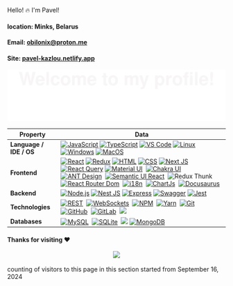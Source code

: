 ﻿Hello! :fire: I'm Pavel!
#### location: Minks, Belarus
#### Email: obilonix@proton.me
#### Site: [pavel-kazlou.netlify.app](https://pavel-kazlou.netlify.app)

![](assets/welcome.svg)


| Property           | Data                                                                                                                                                                                                                                                                                                                                                                                                                                                                                                                                                                                                                                                                                                                                                                                                                                                                                                                                                                                                                                                                                                                                   |
| ------------------ | -------------------------------------------------------------------------------------------------------------------------------------------------------------------------------------------------------------------------------------------------------------------------------------------------------------------------------------------------------------------------------------------------------------------------------------------------------------------------------------------------------------------------------------------------------------------------------------------------------------------------------------------------------------------------------------------------------------------------------------------------------------------------------------------------------------------------------------------------------------------------------------------------------------------------------------------------------------------------------------------------------------------------------------------------------------------------------------------------------------------------------------- |
| **Language / IDE / OS** | [![JavaScript](https://img.shields.io/badge/JavaScript-orange?logo=javascript&logoColor=white)](https://javascript.info/) [![TypeScript](https://img.shields.io/badge/TypeScript-blue?logo=typescript&logoColor=white)](https://www.typescriptlang.org/) [![VS Code](https://img.shields.io/badge/-VS_Code-007ACC?style=flat-square&logo=visual-studio-code&logoColor=white)](https://code.visualstudio.com/) [![Linux](https://img.shields.io/badge/Linux-purple?logo=linux&logoColor=white)](https://en.wikipedia.org/wiki/Linux) [![Windows](https://img.shields.io/badge/-Windows-007ACC?style=flat-square&logo=windows&logoColor=white)](https://en.wikipedia.org/wiki/Microsoft_Windows) [![MacOS](https://img.shields.io/badge/-MacOS-gold?logo=apple&logoColor=white)](https://en.wikipedia.org/wiki/MacOS)                                                                                                                                                                                                                                                                                                                                                                                                                                                                                                                                                                                                                             |
| **Frontend**       | [![React](https://img.shields.io/badge/React-blue?logo=react&logoColor=white)](https://react.dev/) [![Redux](https://img.shields.io/badge/Redux-blue?logo=redux&logoColor=white)](https://redux.js.org/) [![HTML](https://img.shields.io/badge/HTML-gray?logo=html5&logoColor=white)](https://developer.mozilla.org/ru/docs/Web/HTML) [![CSS](https://img.shields.io/badge/CSS-yellow?logo=css3&logoColor=white)](https://developer.mozilla.org/ru/docs/Web/CSS) [![Next JS](https://img.shields.io/badge/Next%20JS-violet?logo=nextjs&logoColor=white)](https://nextjs.org/)&nbsp; [![React Query](https://img.shields.io/badge/React%20Query-gold?logo=tanstack&logoColor=white)](https://tanstack.com/query/latest) [![Material UI](https://img.shields.io/badge/Material%20UI-blue?logo=material-ui&logoColor=red)](https://mui.com/)&nbsp; [![Chakra UI](https://img.shields.io/badge/Chakra%20UI-violet?logo=lib&logoColor=red)](https://v2.chakra-ui.com/)&nbsp; [![ANT Design](https://img.shields.io/badge/ANT%20Design-midnightblue?logo=lib&logoColor=white)](https://ant.design/)&nbsp; [![Semantic UI React](https://img.shields.io/badge/Semantic%20UI%20React-turquoise?logo=lib&logoColor=white)](https://react.semantic-ui.com/)&nbsp; ![Redux Thunk](https://img.shields.io/badge/Redux%20Thunk-Redux%20Saga-steelblue)&nbsp; [![React Router Dom](https://img.shields.io/badge/React%20Router%20Dom-orange)](https://reactrouter.com/en/main)&nbsp; [![i18n](https://img.shields.io/badge/i18n-red?logo=lib&logoColor=white)](https://www.npmjs.com/package/i18n)&nbsp; [![ChartJs](https://img.shields.io/badge/ChartJs-burlywood?logo=i18n&logoColor=white)](https://www.chartjs.org/)&nbsp; [![Docusaurus](https://img.shields.io/badge/Docusaurus-green?logo=Docusaurus&logoColor=white)](https://docusaurus.io/)&nbsp;|
| **Backend**        | [![Node.js](https://img.shields.io/badge/Node.js-green?logo=node&logoColor=white)](https://nodejs.org/en) [![Nest JS](https://img.shields.io/badge/Nest%20JS-white?logo=nestjs&logoColor=red)](https://nestjs.com/) [![Express](https://img.shields.io/badge/Express-white)](https://expressjs.com/) [![Swagger](https://img.shields.io/badge/Swagger-MediumSpringGreen?logo=swagger&logoColor=white)](https://swagger.io/) [![Jest](https://img.shields.io/badge/Jest-white?logo=jest&logoColor=red)](https://jestjs.io/) |
| **Technologies**       | [![REST](https://img.shields.io/badge/REST%20API-black?logo=restapi&logoColor=white)](https://en.wikipedia.org/wiki/REST)&nbsp; [![WebSockets](https://img.shields.io/badge/WebSockets-orange?logo=restapi&logoColor=white)](https://javascript.info/websocket)&nbsp; [![NPM](https://img.shields.io/badge/npm-purple?logo=npm&logoColor=white)](https://www.npmjs.com/)&nbsp; [![Yarn](https://img.shields.io/badge/Yarn-gray?logo=yarn&logoColor=white)](https://yarnpkg.com/)&nbsp; [![Git](https://img.shields.io/badge/-Git-004400?style=flat&logo=git)](https://git-scm.com/)&nbsp; [![GitHub](https://img.shields.io/badge/-GitHub-444444?style=flat&logo=github)](https://github.com/)&nbsp; [![GitLab](https://img.shields.io/badge/-GitLab-444444?style=flat&logo=GitLab)](https://about.gitlab.com/)&nbsp; [![](https://img.shields.io/badge/-Docker-2496ED?style=flat-square&logo=docker&logoColor=white)](https://www.docker.com) |
| **Databases**         | [![MySQL](https://img.shields.io/badge/-MySQL-444444?style=flat&logo=MySQL)](https://www.mysql.com/)&nbsp; [![SQLite](https://img.shields.io/badge/-SQLite-444444?style=flat&logo=SQLite)](https://www.sqlite.org/)&nbsp; [![](https://img.shields.io/badge/-PostgreSQL-336791?style=flat-square&logo=postgresql&logoColor=white)](https://www.postgresql.org) [![MongoDB](https://img.shields.io/badge/MongoDB-green?logo=mongodb&logoColor=white)](https://www.mongodb.com/) |

#### Thanks for visiting :heart:

<p align="center"> 
<img src="https://profile-counter.glitch.me/PAvelkv94/count.svg">  

counting of visitors to this page in this section started from September 16, 2024

